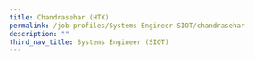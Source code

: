 ```yaml
---
title: Chandrasehar (HTX)
permalink: /job-profiles/Systems-Engineer-SIOT/chandrasehar
description: ""
third_nav_title: Systems Engineer (SIOT)
---
```

